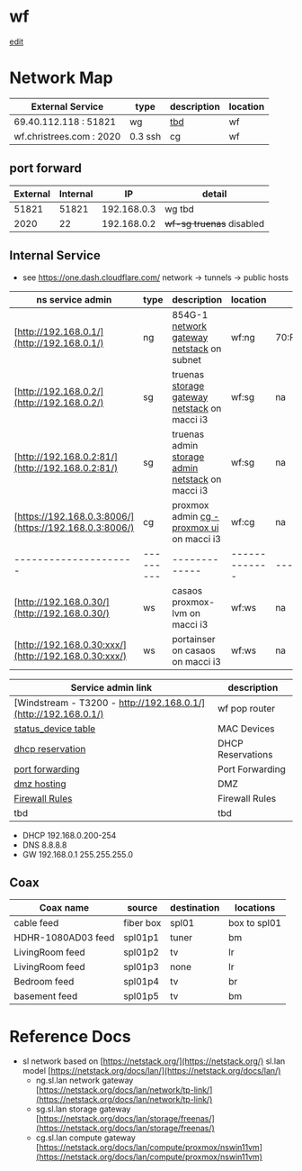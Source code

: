 # wf

[edit]()
# Network Map

| External Service             | type | description | location    |
|------------------------------|------|-------------|-------------|
|      69.40.112.118   : 51821  | wg | [tbd]() | wf |
| wf.christrees.com :  2020  | 0.3 ssh  | cg | wf |


## port forward

| External | Internal | IP | detail |
|-------|-------|---------------|---|
| 51821	| 51821	| 192.168.0.3 | wg tbd | 
|  2020 |    22 | 192.168.0.2 | ~~wf-sg truenas~~ disabled | 

## Internal Service 
- see https://one.dash.cloudflare.com/ network -> tunnels -> public hosts

| ns service admin    | type    | description | location    | mac |
|---------------------|---------|-------------|-------------|-----|
| [http://192.168.0.1/](http://192.168.0.1/) | ng | 854G-1 [network gateway netstack](https://netstack.org/docs/lan/network/) on subnet | wf:ng | 70:F1:96:95:E4:91 |
| [http://192.168.0.2/](http://192.168.0.2/) | sg | truenas  [storage gateway netstack](https://netstack.org/docs/lan/storage/) on macci i3 | wf:sg  | na |
| [http://192.168.0.2:81/](http://192.168.0.2:81/) | sg | truenas admin [storage admin netstack](http://192.168.6.2:81) on macci i3 | wf:sg  | na |
| [https://192.168.0.3:8006/](https://192.168.0.3:8006/) | cg | proxmox admin [cg - proxmox ui](https://192.168.0.3:8006/) on macci i3 | wf:cg  | na |
|---------------------|---------|-------------|-------------|-----|
| [http://192.168.0.30/](http://192.168.0.30/) | ws | casaos proxmox-lvm on macci i3 | wf:ws  | na |
| [http://192.168.0.30:xxx/](http://192.168.0.30:xxx/) | ws | portainser on casaos on macci i3 | wf:ws  | na |

| Service admin link | description |
|---|---|
| [Windstream - T3200 - http://192.168.0.1/](http://192.168.0.1/) | wf pop router |
| [status_device table](http://192.168.0.1/modemstatus_lanstatus.html) | MAC Devices |
| [dhcp reservation](http://192.168.0.1/advancedsetup_dhcpreservation.html) | DHCP Reservations |
| [port forwarding](http://192.168.0.1/advancedsetup_advancedportforwarding.html) | Port Forwarding |
| [dmz hosting](http://192.168.0.1/advancedsetup_dmzhosting.html) | DMZ |
| [Firewall Rules](http://192.168.0.1/advancedsetup_firewallsettings.html) | Firewall Rules |
| tbd | tbd |

- DHCP 192.168.0.200-254
- DNS 8.8.8.8
- GW 192.168.0.1 255.255.255.0

## Coax

| Coax name  | source   | destination | locations |
| ---------- |----------|-------------|-----------|
| cable feed | fiber box | spl01    | box to spl01 |
| HDHR-1080AD03 feed | spl01p1 | tuner | bm |
| LivingRoom feed | spl01p2 | tv | lr |
| LivingRoom feed | spl01p3 | none | lr |
| Bedroom feed | spl01p4 | tv | br |
| basement feed | spl01p5 | tv | bm |

# Reference Docs
- sl network based on [https://netstack.org/](https://netstack.org/) sl.lan model [https://netstack.org/docs/lan/](https://netstack.org/docs/lan/)
  - ng.sl.lan network gateway [https://netstack.org/docs/lan/network/tp-link/](https://netstack.org/docs/lan/network/tp-link/)
  - sg.sl.lan storage gateway [https://netstack.org/docs/lan/storage/freenas/](https://netstack.org/docs/lan/storage/freenas/)
  - cg.sl.lan compute gateway [https://netstack.org/docs/lan/compute/proxmox/nswin11vm](https://netstack.org/docs/lan/compute/proxmox/nswin11vm)

